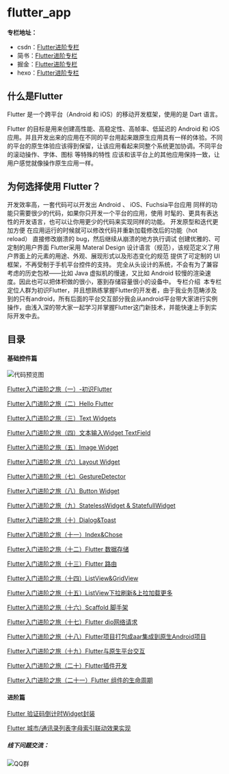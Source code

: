 # flutter_app
**专栏地址：** 
- csdn：[Flutter进阶专栏](https://blog.csdn.net/xieluoxixi/column/info/29778)
- 简书：[Flutter进阶专栏](https://www.jianshu.com/c/06cb6b5b177f)
- 掘金：[Flutter进阶专栏](https://juejin.im/user/5cb416cef265da03893286ea/posts)
- hexo：[Flutter进阶专栏](https://my-flutter.github.io/)



## 什么是Flutter
Flutter 是一个跨平台（Android 和 iOS）的移动开发框架，使用的是 Dart 语言。

Flutter 的目标是用来创建高性能、高稳定性、高帧率、低延迟的 Android 和 iOS 应用。并且开发出来的应用在不同的平台用起来跟原生应用具有一样的体验。不同的平台的原生体验应该得到保留，让该应用看起来同整个系统更加协调。不同平台的滚动操作、字体、图标 等特殊的特性 应该和该平台上的其他应用保持一致，让用户感觉就像操作原生应用一样。

## 为何选择使用 Flutter？
开发效率高，一套代码可以开发出 Android 、 iOS、Fuchsia平台应用
同样的功能只需要很少的代码，如果你只开发一个平台的应用，使用 时髦的、更具有表达性的开发语言，也可以让你用更少的代码来实现同样的功能。
开发原型和迭代更加方便
在应用运行的时候就可以修改代码并重新加载修改后的功能（hot reload）
直接修改崩溃的 bug，然后继续从崩溃的地方执行调试
创建优雅的、可定制的用户界面
Flutter采用 Materal Design 设计语言（规范），该规范定义了用户界面上的元素的用途、外观、展现形式以及形态变化的规范
提供了可定制的 UI 框架，不再受制于手机平台控件的支持。
完全从头设计的系统，不会有为了兼容考虑的历史包袱——比如 Java 虚拟机的慢速，又比如 Android 较慢的渲染速度。因此也可以把体积做的很小，塞到存储容量很小的设备中。
专栏介绍
 本专栏定位人群为初识Flutter，并且想熟练掌握Flutter的开发者，由于我业务范畴涉及到的只有android，所有后面的平台交互部分我会从android平台带大家进行实例操作，由浅入深的带大家一起学习并掌握Flutter这门新技术，并能快速上手到实际开发中去。


## 目录
#### 基础控件篇

![代码预览图](https://github.com/xiedong11/flutter_app/blob/master/images/flutter_widget.gif)

[ Flutter入门进阶之旅（一）-初识Flutter ](https://blog.csdn.net/xieluoxixi/article/details/84068594)

[Flutter入门进阶之旅（二）Hello Flutter](https://blog.csdn.net/xieluoxixi/article/details/84102514)

[Flutter入门进阶之旅（三）Text Widgets](https://blog.csdn.net/xieluoxixi/article/details/84242706)

[Flutter入门进阶之旅（四）文本输入Widget TextField](https://blog.csdn.net/xieluoxixi/article/details/84317255)

[Flutter入门进阶之旅（五）Image Widget](https://blog.csdn.net/xieluoxixi/article/details/84750418)

[Flutter入门进阶之旅（六）Layout Widget](https://blog.csdn.net/xieluoxixi/article/details/85052636)

[Flutter入门进阶之旅（七）GestureDetector](https://blog.csdn.net/xieluoxixi/article/details/85236984)

[Flutter入门进阶之旅（八）Button Widget](https://blog.csdn.net/xieluoxixi/article/details/85265529)

[Flutter入门进阶之旅（九）StatelessWidget & StatefullWidget](https://blog.csdn.net/xieluoxixi/article/details/85851298)

[Flutter入门进阶之旅（十）Dialog&Toast](https://blog.csdn.net/xieluoxixi/article/details/86139313)

[Flutter入门进阶之旅（十一）Index&Chose](https://blog.csdn.net/xieluoxixi/article/details/86506437)

[Flutter入门进阶之旅（十二）Flutter 数据存储](https://blog.csdn.net/xieluoxixi/article/details/86655016)

[Flutter入门进阶之旅（十三）Flutter 路由](https://blog.csdn.net/xieluoxixi/article/details/87603518)

[Flutter入门进阶之旅（十四）ListView&GridView](https://blog.csdn.net/xieluoxixi/article/details/88235656)

[Flutter入门进阶之旅（十五）ListView下拉刷新&上拉加载更多](https://blog.csdn.net/xieluoxixi/article/details/89214068)

[Flutter入门进阶之旅（十六）Scaffold 脚手架](https://blog.csdn.net/xieluoxixi/article/details/90289367)

[Flutter入门进阶之旅（十七）Flutter dio网络请求](https://blog.csdn.net/xieluoxixi/article/details/96132854)

[Flutter入门进阶之旅（十八）Flutter项目打包成aar集成到原生Android项目](https://blog.csdn.net/xieluoxixi/article/details/102579088)

[Flutter入门进阶之旅（十九）Flutter与原生平台交互](https://blog.csdn.net/xieluoxixi/article/details/103048991)

[Flutter入门进阶之旅（二十）Flutter插件开发](https://blog.csdn.net/xieluoxixi/article/details/103902322)

[Flutter入门进阶之旅（二十一）Flutter 组件的生命周期](https://blog.csdn.net/xieluoxixi/article/details/111867940)


#### 进阶篇

[Flutter 验证码倒计时Widget封装](https://blog.csdn.net/xieluoxixi/article/details/104552521)

[Flutter 城市/通讯录列表字母索引联动效果实现](https://blog.csdn.net/xieluoxixi/article/details/105853662)




##### 线下问题交流：
![QQ群](https://github.com/xiedong11/flutter_app/blob/master/images/qq_group.png)







